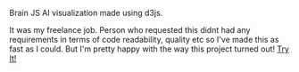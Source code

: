 Brain JS AI visualization made using d3js.

It was my freelance job. Person who requested this didnt had any requirements in terms of code readability, quality etc so I've made this as fast as I could.
But I'm pretty happy with the way this project turned out!
[Try It!](https://yermek-coder.github.io/brain-js-d3-visualization/)
